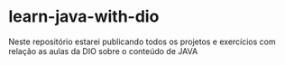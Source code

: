 # learn-java-with-dio
Neste repositório estarei publicando todos os projetos e exercícios com relação as aulas da DIO sobre o conteúdo de JAVA 
